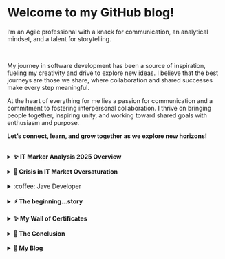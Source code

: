 # Welcome to my GitHub blog!


I’m an Agile professional with a knack for communication, an analytical mindset, and a talent for storytelling.

<br>

My journey in software development has been a source of inspiration, fueling my creativity and drive to explore new ideas. I believe that the best journeys are those we share, where collaboration and shared successes make every step meaningful.


At the heart of everything for me lies a passion for communication and a commitment to fostering interpersonal collaboration. I thrive on bringing people together, inspiring unity, and working toward shared goals with enthusiasm and purpose.  

**Let’s connect, learn, and grow together as we explore new horizons!**


<br>
<details>	
  <summary><b>✨ IT Marker Analysis 2025 Overview </b></summary> 
<br>
The global IT recruitment landscape in 2025 presents a mix of challenges and opportunities, influenced by technological advancements, economic shifts, and evolving workplace dynamics. Here's an overview:
<br>
<br>
  
**Global IT Recruitment Trends:**

1. **Artificial Intelligence (AI) Integration:**
AI is increasingly being utilized to enhance the recruitment process, improving candidate sourcing, screening, and engagement. However, it's essential to manage AI implementation carefully to avoid potential biases and ensure a positive candidate experience.

2. **Focus on Critical Skills:**
There's a heightened emphasis on identifying and acquiring critical skills, particularly in areas like cybersecurity, data analytics, and AI development. Employers are prioritizing candidates with specialized expertise to stay competitive.

3. **Flexible Work Models:**
The demand for remote and hybrid work arrangements remains strong. Companies are adapting to these preferences to attract top talent, offering flexible work environments as a standard practice.

4. **Employee Advocacy and Experience:**
Organizations are focusing on creating positive employee experiences and leveraging employee advocacy to attract and retain talent. A strong employer brand, supported by satisfied employees, is becoming a key differentiator.

**IT Recruitment in Poland:**

Poland's IT sector is experiencing significant growth, with the market size estimated at $28.68 billion in 2024 and projected to reach $46.51 billion by 2029, growing at a compound annual growth rate (CAGR) of 10.15%. 
VERITA HR
 This expansion is driven by both domestic developments and an influx of IT talent from neighboring countries.

However, this rapid growth presents challenges:

* **Talent Shortage:**
The increasing demand for IT professionals may lead to a talent crunch, especially in specialized fields. The existing talent pool might struggle to meet the needs of both startups and multinational corporations operating in Poland. 
DEVSDATA

* **Temporary Employment Trends:**
Approximately 63% of companies in Poland plan to hire temporary workers in the first quarter of 2025, a 12% increase from the same period in the previous year. This trend indicates a shift towards more flexible staffing solutions in response to market uncertainties. 
STAFFING INDUSTRY ANALYSTS

**Conclusion:**

The IT recruitment landscape in 2025 is shaped by technological integration, a focus on critical skills, and evolving work models. In Poland, while the IT sector is poised for substantial growth, addressing the potential talent shortage will be crucial. Companies may need to invest in training and development programs, explore international talent pools, and adapt to flexible employment arrangements to navigate these challenges effectively.
  
  <br />



  </details>

  <br>
<details>	
  <summary><b>🧭 Crisis in IT Market Oversaturation </b></summary> 
<br>

My observation on broader trends and concerns in the II and AI industries, especially in the software development and outstorcing sector.
Let me provide some clarity and context around these points:
<br>
<br>

**The Softwarehouse Model:**
1. **How It Works:**
Softwarehouses act as intermediaries, providing skilled teams or individual developers to companies on a project-by-project basis. This is essentially a form of outsourcing, where companies "rent" expertise without taking on long-term employment obligations.

2. **Advantages for Companies:**

* Flexibility in scaling up or down based on project needs.
* Access to specialized talent for short-term requirements.
* Cost savings compared to hiring permanent staff in high-salary regions.
3. **Challenges for Softwarehouses and Developers:**
* **Instability for Employees:** Developers often face uncertainty, moving between projects without long-term security or clear career progression.
* **Market Saturation:** When demand dips (e.g., during economic downturns), softwarehouses face significant challenges in maintaining their workforce.
* **Reputation Risks:** If softwarehouses flood the market with "rentable" developers, it can devalue the perceived worth of individual expertise.
### AI Industry’s Current Challenges:
Economic Slowdown and Reduced Investment:
The last two years saw many companies scaling back AI projects due to:

Overestimation of AI's immediate ROI.
Rising operational costs and the global economic slowdown in 2023-2024.
Shifting priorities toward cost-saving measures rather than innovation.
Over-Supply of Talent:
The rapid expansion of AI and IT education programs has led to an oversupply of entry-level talent. While senior and specialized roles remain in demand, the influx of junior candidates has created fierce competition for limited opportunities.

AI Hype vs. Real Applications:
There is a significant gap between the promise of AI and its practical implementation. Many companies invested heavily in AI without fully understanding its business value, leading to abandoned projects and skepticism about future AI investments.

Geopolitical Tensions:
Global tensions, especially between major tech players (e.g., the US, China, and the EU), have impacted supply chains, collaboration, and funding for AI initiatives.

Poland’s Specific Context:
Crisis in Software Development:
The crisis you mentioned aligns with global trends but has been particularly acute in Poland:

Poland became a hub for outsourced IT work, making it highly sensitive to global market fluctuations.
Companies in Poland rely heavily on projects from large, international firms. When these firms cut budgets, the local market suffers significantly.
Oversaturation of Programmers:
With Poland producing a high number of IT graduates and attracting talent from neighboring countries, the supply of developers far outpaced demand during the downturn.

Signs of Recovery:
While the situation remains challenging, there are indicators of improvement:

Some companies are cautiously restarting projects.
New opportunities are emerging in niche areas like AI, cybersecurity, and cloud computing.
The EU’s focus on digital transformation may lead to more funding and projects in the region.
Hope for Improvement:
The industry seems to be slowly recovering, but it will take time to stabilize. Several factors might contribute to the turnaround:

Renewed Investments: As global economies stabilize, companies may reinvest in digital transformation and AI.
Shift to Emerging Technologies: Areas like generative AI, quantum computing, and green tech are likely to drive new projects.
EU Support: Poland, as a member of the EU, might benefit from initiatives aimed at bolstering digital infrastructure and innovation.
Final Thoughts on the Softwarehouse Model:
While the model provides flexibility, it is inherently fragile. If softwarehouses don’t adapt—by focusing on value-added services, employee retention, or innovative business models—they risk exacerbating the instability in the IT labor market.

The Polish IT and AI industries have demonstrated resilience before, and while challenges persist, opportunities for growth and recovery remain. It’s a matter of aligning skills, investments, and expectations to the realities of the evolving market.


</details>
  <br>

<details>
<summary>:coffee: Jave Developer</summary>
I am a Java developer who has found a true passion in programming. It has become my life, presenting both challenges and wonders. Grit, perseverance, and focus are my guiding principles.



# My Interest in Java 

As a Software Developer with a strong foundation in Java, I specialize in technologies such as Spring, Spring Boot, REST APIs, and JUnit. My expertise extends to related tools and frameworks, including Mockito, Hibernate, MySQL, JDBC, MVC, JSP, Thymeleaf, Bootstrap, Jenkins, Tomcat, Angular, AWS, and Git. These powerful and versatile aspects of programming are integral to my projects.

My personal favorites are algorithms and programmatic challenges on [HackerRankProfile](https://www.hackerrank.com/kacpergierycz)

  
</details>

<br>
<details>	
  <summary><b>⚡  The beginning...story</b></summary> 
  <br />
The beginning
  <br>
I spent years working in sales. While selling IT services, I got the idea to venture into the software business, which led me to start learning a bit about programming. Over time, I discovered that programming was incredibly engaging; solving exercises was rewarding, especially as they increased in difficulty.

The library became my learning ground, where I met friends who were studying various subjects—one was focused on JavaScript, another on UML. Our discussions about programming and the cognitive processes involved in learning were thrilling. I became deeply curious and found myself wanting to learn more and more.
  <br>
  
The first steps I took was with Coursera courses: learning how to learn, [computer science fundamentals & Java basics,](https://coursera.org/share/58d86a3f9fdfe25e90012072d2cb758b), then [more advanced Java](https://user-images.githubusercontent.com/57790974/131525387-5df6ca4d-8db5-44ea-91b6-2d042a48689d.jpg), and finally [Data Structures and Algorithms](https://user-images.githubusercontent.com/57790974/131529228-db168e4a-a67a-4ae8-a625-62750bbac3e9.jpg) in previous courses material was hard but in a noobie friendly way, here stuff begins to be hard just like it should be, peers have only 10% success rate for passing. Math was an issue the precalculus level needed at least. I asked a friend mathematician who was giving lessosns in the library;
  <br>
  -What is discreet mathematics?
  <br>
  -The dark and twisted math with a letter e in it (he answer with a puzzling look).
  <br>
  -Yea this is what I'm looking for
  <br>
  -This material was far back in the academy and I would have to study it again.
  <br> 
  -What now then...
  <br>
  -But I can tell You a secret there is a place where You can learn math for good if you want
  <br>
  -yes yes go on
  <br>
  -The Khan Academy
  <br>
  To the math grinding then, dusted since engineering classes:) [252 videos and 100 h](https://user-images.githubusercontent.com/57790974/131519469-3cce47db-6075-4af3-b88c-dcbe807b988e.jpg) of test later [precalculus done](https://user-images.githubusercontent.com/57790974/131519490-041a41de-fed6-4d8f-a708-46755d713228.jpg). I had so much fun then math is just wonder so smooth and easy. YEA! I went through the fire of Algorithm class. During this time pandemic came and libraries closed. Was worrying would I be able to study at home, this was challenging and still just pushing a little harder but sometimes relaxing more.
  <br>
  Coursera set me up for a 1.2 year gave me great programming skills and some general computer science knowledge to understand what to do next. Yes, I had to figure the rest on my own. First was [Database Design](https://www.youtube.com/watch?v=ztHopE5Wnpc&list=RDCMUC8butISFwT-Wl7EV0hUK0BQ&index=2) Cayleb Curry is a great guy, [MySQL FreeCodeCamp Course](https://www.youtube.com/watch?v=HXV3zeQKqGY&t=16s), w3shool exercise, hacker rank. I realize that there is everything I gonna need. Next is going to be the greatest stuff so far THE SPRING FRAMEWORK!!! the web development. From Chad Derbys Love2Code [Spring & Hibernate](https://www.udemy.com/certificate/UC-793e2670-66b7-4fbf-beae-75fd2fb6cb07/), [Full Stack Angular Spring Boot](https://www.udemy.com/certificate/UC-73d4c3de-3f9e-4518-8ada-7850412a79dd/), [JSP Servlets JDBC](https://www.udemy.com/certificate/UC-bb22db36-8fd5-4105-8d89-0100a4878dac/), [Deploy Java Spring to AWS](https://www.udemy.com/certificate/UC-6d7b8480-fa39-41f4-8976-f86c0399edd5/). After this, I have done Spring home Guides and tutorials. Switched to [Java Brains](https://www.youtube.com/channel/UCYt1sfh5464XaDBH0oH_o7Q) and [Telusco](https://www.youtube.com/channel/UC59K-uG2A5ogwIrHw4bmlEg) and done almost all Courses(Hibernate, JSP/Servlets, JAX-RS, REST, Spring Boot, Hibernate, JDBC, ...). <br>  Now came the time when I feel I'm ready and need to find real projects and people to discuss ideas to expand and solidify my expertise and share the joy of creativity.
Done [Git Branching](https://learngitbranching.js.org/?locale=en_US) :)
 
</details>



<br>
<details>	
  <summary><b>✨  My Wall of Certificates </b></summary> 
  <br />
  
![Java Programming and Software Engineering Fundamentals](https://user-images.githubusercontent.com/57790974/131519732-f70f9049-bc53-4186-a1ae-871f5f4fcce3.jpg)
![Programming Foundations with JavaScript, HTML and CSS](https://user-images.githubusercontent.com/57790974/131519749-673fc919-66ed-49f6-8f4f-a7e8d97f83a4.jpg)
![Java Programming Arrays, Lists, and Structured Data](https://user-images.githubusercontent.com/57790974/131519737-1d53e182-48c5-4db9-9672-1f8f29ec65ed.jpg)
![Java Programming Build a Recommendation System](https://user-images.githubusercontent.com/57790974/131519738-4aec92c3-5bbd-4a92-a54e-cb80aa091e0a.jpg)
![Java Programming Principles of Software Design](https://user-images.githubusercontent.com/57790974/131519743-46b0903d-50b7-4455-9490-65b28bd8230d.jpg)
![Java Programming Solving Problems with Software](https://user-images.githubusercontent.com/57790974/131519747-6ca7f067-3b01-4865-8239-38fdf128a343.jpg)
![Object Oriented Java Programming Data Structures and Beyond](https://user-images.githubusercontent.com/57790974/131525387-5df6ca4d-8db5-44ea-91b6-2d042a48689d.jpg)
![Object Oriented Programming in Java](https://user-images.githubusercontent.com/57790974/131525424-b91223e2-82e3-42c0-b9ae-be7725dc7158.jpg)
![Data Structures and Performance](https://user-images.githubusercontent.com/57790974/131525433-141d6dac-abe4-4124-b998-35896205739f.jpg)
![Advanced Data Structures in Java](https://user-images.githubusercontent.com/57790974/131525472-78618f40-5833-4544-bae6-a07341caa4cd.jpg)
![Mastering the Software Engineering Interview](https://user-images.githubusercontent.com/57790974/131525508-0faaf503-88c1-47e7-92f5-cf272629e042.jpg)
![Capstone Analyzing (Social) Network Data](https://user-images.githubusercontent.com/57790974/131525527-f3458fcd-d385-4b0a-96c5-7aed1459f157.jpg)


![Data Structures and Algorithms](https://user-images.githubusercontent.com/57790974/131529228-db168e4a-a67a-4ae8-a625-62750bbac3e9.jpg)
![Data Structures](https://user-images.githubusercontent.com/57790974/131529273-a2d0315e-83b0-4219-a6e1-f4ef1322ba05.jpg)
![Algorithms on Strings](https://user-images.githubusercontent.com/57790974/131529286-ee6f9e00-7f0a-4e14-bbda-fe944fe4329f.jpg)
![Algorithms on Graphs](https://user-images.githubusercontent.com/57790974/131529305-1618569d-8941-48de-8dd9-b6c328b99bd6.jpg)
![Algorithmic Toolbox](https://user-images.githubusercontent.com/57790974/131529330-d95345dd-b38a-4a37-9c2b-c15d6ab16e3d.jpg)
![Advanced Algorithms and Complexity](https://user-images.githubusercontent.com/57790974/131529340-9cd9fd12-1985-4ff5-954c-17f19ea391dc.jpg)
![Genome Assembly Programming Challenge](https://user-images.githubusercontent.com/57790974/131529351-7d67f8d8-bf4a-46ef-9b2e-9c3ef0635e98.jpg)

![Learn Java Unit Testing with Junit   Mockito in 30 Steps](https://user-images.githubusercontent.com/57790974/149108913-94124052-f908-4269-93ea-3859e7c6d343.jpg)
![Master Java Unit Testing with Spring Boot   Mockito](https://user-images.githubusercontent.com/57790974/149108591-1aa0aeb5-8293-47ba-937d-bbcae1f07c45.jpg)
![Docker for Beginners DevOps for Java, Spring Boot](https://user-images.githubusercontent.com/57790974/149109049-36538ed8-b775-47a1-b614-d0ac4af97ad9.jpg)
![Deploy Java Spring to AWS](https://user-images.githubusercontent.com/57790974/131817550-2800ec39-7f5e-467b-91ae-049fc1542d37.jpg)
![Full Stack Angular Spring Boot](https://user-images.githubusercontent.com/57790974/131817562-7d6696bd-c07f-4565-83e6-e3748f16ac33.jpg)
![JSP Servlets JDBC](https://user-images.githubusercontent.com/57790974/131817571-7e9e3169-aecc-4d01-a394-0824a59e9e38.jpg)
![Spring   Hibernate](https://user-images.githubusercontent.com/57790974/131817586-2606a05b-e29c-44f4-8696-d01e0cf10375.jpg)
![Java ](https://user-images.githubusercontent.com/57790974/152101045-7bf6fe5d-42ec-4bf8-bd0d-ab361d381c1b.png)  
![SQL](https://user-images.githubusercontent.com/57790974/152100942-c5193b7a-3e73-4713-a98f-1678f024be59.png)


![khan profile2](https://user-images.githubusercontent.com/57790974/131519455-f6138392-bc8f-40c0-855b-acbf3fb25da6.jpg)
![khan progres2](https://user-images.githubusercontent.com/57790974/131519469-3cce47db-6075-4af3-b88c-dcbe807b988e.jpg)
![khan2](https://user-images.githubusercontent.com/57790974/131519490-041a41de-fed6-4d8f-a708-46755d713228.jpg)

  
</details>

<br>
<details>	
  <summary><b>🍒  The Conclusion </b></summary> 
  <br />
  


  I learn a lot and I'm proud of it.
  <br>
  The way I've chosen needed passion, persistence, iron will to overcome obstacles, intelligence, creativity, curiosity a positive attitude, social and a sense of humor to keep it all together.
  <br>
  There is still a lot to learn and create ahead this is what I'm waiting for. 
  
  </details>
  
  
  <br>  
<details>	
  <summary><b>📘 My Blog </b></summary> 
  <br>
  
**Saturday 07.05.22 I started Blog** <br>

  I recently went through several technical interviews and gained a lot of knowledge from them. I am especially grateful to the recruiters who gave me the opportunity to test and enhance my knowledge while speaking with expert programmers.

Most programmers I met are very precise and focused individuals. Their speed of thinking improves significantly when they are well-acquainted with a concept. The knowledge being tested in these interviews is primarily based on computer science concepts and theory.
  1. SOLID
  2. Agile
  3. Clean Code
  4. Object Oriented Programming
  5. Test Driven Development
  6. Data Structures
  7. Multitreading
  8. Streams
  9. Spring Framework
  10. Design Patterns
  11. SQL
  12. JAVA fundamentals
  13. CI/CD pipeline Unknown
  14. flyway/liquidbase Unknown
  
  <br>
   Abstraction is a common question, so I decided to memorize this beautiful sentence: <br> *"In essence, the abstraction is preserving the information that is   relevant in a given context, and forgetting information that is irrelevant in that context"* <br> - John V. Guttag <br><br>
  Inspired by this, I am on a quest to delve into these concepts and understand them at least to the level of my current knowledge in computer science. The areas I need to focus on the most are Clean Code, Agile, and SOLID principles.

Regarding SOLID, I will leave the Liskov Substitution Principle (L) and Dependency Inversion Principle (D) for later. For now, I am concentrating on:

S: Single Responsibility Principle
O: Open/Closed Principle
I: Interface Segregation Principle
For Clean Code, here are some general rules:

Ensure your code is easy to read and understand.
Provide an introduction with general concepts to set the stage for what follows.
Use descriptive names for methods and classes.
If a method is too long, try to extract parts into separate methods.
There is much more to this, but these are the foundational guidelines I am focusing on.
  
  Agile
  This has a great name everyone would like this name being their quality lol
  The values are quite fine they are:<br>
  - Individuals and interactions over process and tools
  - Working software over comprehensive documentation
  - Customer collaboration over contract negotiation
  - Responding to change by following the plan
 
  Yes this sounds great
  
10.05.22
  I haven’t decided whether to write in a standard diary format or to modify the text with advanced knowledge. I think both approaches would be fine, but I prefer the journal-like style.

Regarding my progress, I’ve made a significant breakthrough in my typing practice. I was stuck for a while, trying to type as fast as possible, but I kept making numerous mistakes. Eventually, I decided to slow down and focus on precision. This change led to a huge improvement in accuracy with little to no loss in speed, which was surprising. Even when I felt like I was typing slower, I maintained the same speed as before. The conclusion is that focusing on correctness actually makes things faster without realizing it. I suspect that trying to type accurately speeds up your thinking process, which might be the cause. I will continue this approach because my progress is now consistent, and it seems to be the right way to go. The essence is that working smarter is better than working harder! [basic git formatting](https://docs.github.com/en/get-started/writing-on-github/getting-started-with-writing-and-formatting-on-github/basic-writing-and-formatting-syntax#relative-links) .
  
  11.05.22
  Yesterday, I had a great conversation with a developer and added a few topics to my list. He mentioned an interesting point: after some time, programming can become a bit monotonous. However, there are ways to keep it engaging, such as interacting with clients and exploring their interests. 
  
  12.05.22
  Another day another oportunity 
  I find out that the more I speak the more I get use to speaking with developers and geting in theig thinking process and like them and it's a mutual process.
  But to the main technicall stuff the SQL zoo I greatly consider the best place to learn SQL and it thought me well.
  I had to make a revisit to https://learngitbranching.js.org to get to:<br>
  rebase -i C1 C3 copying the C1 C2 C3 from head location to new brach or rearange them <br>
  checkout C3  moving with main or into branches
  branch -f foo C3 moves foo to the C3 commit
  <br>
  need to find out how to move thro hash maps using streams!!
  
  <br />
  
  24.05.22
  After a week long holidays I'm back in programming there is some thinkg that i want to write about last day of recruitment but about it later here now the yesterday. Yesterday was first day after a holidays the first holidays after 3 long years it's almost hard to figure out how long this period is 3 years of constatnt learning passed like one or even less and there is still more to learn it's the best part. During last technical interview i encouter the best understanding about a way I can go into after all this algorithms and math i can go to neural networks, the graphs was my favorite part of all and this seems to be a natural extension, first ofcourse the Samsung inducion:) and all the stuf with kotlin multithreading and static analyzis and clean code and all of this. Yest It will be a great adventure cant wait. But to the first day it was hard to swich to working hours and to get into programing but the progres have been made and I see the benefit of fresh mind I setup InteliJ IDEA git and started with multithreading, streams lambdas today books came had to go for them. I'm exited.
  
  
  30.05.22
  Have less and less time the more I practice for Samsung there is more to notice but now have to practice then I note only Topics.
  Concurency I just started but find out have to get this it's 10 h to get a greter understanding
  Streams well understand done some examples and thing is clear
  Optional just Optional
  Kotlin on jetBrains great platforn there is a lot I'm in 1/5 
  sonar just started
  
  06.06.22
  The Induction is done it hapend so fast now first week in Samsung the work culture is the bigest thing The Samsung have to offer people are helpfull and easy going focuse on work of course but open to discussions. I had a greate guy for a part leader the guy that is not hesitating in correting me if there is something worong and I'm gretfull for this insight the learning is double this way. The amout of stuff that is to setup is menagable have to be carefull with helpfullnes of guys becouse the best lerning is a way thro fire of understanding and I have to train concepts and recall the stuff. Yes soon the programming will finaly be upon me and I will swimm deep in Java to program the program I'm just little afraid that I will sweem so deep it would be hard to get in to the surface again but have to go finally I'm walking my path.
  
  21.02.23
  Long time passed since I wrote someting last. I am doing revision of my knowleage of Java, Spring, SQL. Now grinding java on Oracle docs and I found them very good like a source of material quite surpising there was a time I consider it a waste of time. Now its place with best knowleage and examples tried to find the Spring in simmilar fasion but well I need to explre some more in spring.io.
  Well java basics JVM, JRE, JDK, variables, classes  
  
  23.02.23 
  After some time in Oracle Java documentation I have realized that there is no better place to learn Java all others are just trying to reinvent the weel and in the process some of them are corupting the subject. After this i know that I'm going to stay on Oracle for some time week is a realistic estimation. Some progres has been made in Spring REST learning mostly some annotations for REST but still need some more. 
  I realize that I have to redo my CV in complitly different way more specialized in the way of things I'm relearning now. Core Java, Spring, SQL and only this.
  
    </details>
  

# Besides programming

When life became a quest for knowledge of Java programming it's exciting. The challenge is how to do it 8-10h/d 6d/week and stay consistent for years yea 2.5y. Need for mental variety and healthy habits are necessary:)  
 There are things that I found useful and helpful to keep me up and running smoothly and relaxed: learning practices mainly Pomodoro technique:), Tony Buzan's Mind Maps and thoughts practices mnemonics, walks in the park, friends, keyboard master, meditations, self hypnosis, juggling, guitar, funny things I love to laugh, sport lot of sport and last but not least books.
 
#
<!--Coding calms me down.-->
 
#

I set myself to achieve mastery in computer science. I can write application in Java, implements algorithms and have funn doing it. 



<!---
KacperGierycz/KacperGierycz is a ✨ special ✨ repository because its `README.md` (this file) appears on your GitHub profile.
You can click the Preview link to take a look at your changes.
--->
